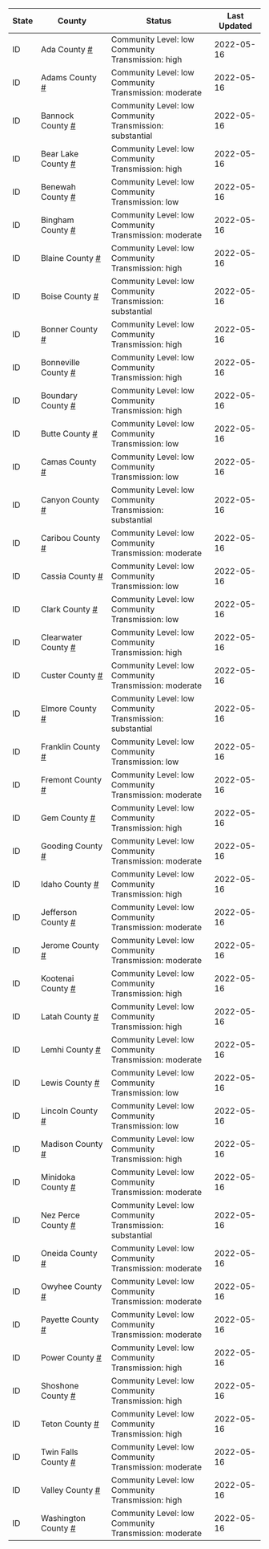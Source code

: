 State | County | Status | Last Updated
--- | --- | --- | --- 
ID | Ada County <a href="#ada_county">#</a> | <a name="ada_county"></a>Community Level: low<br/>Community Transmission: high | 2022-05-16
ID | Adams County <a href="#adams_county">#</a> | <a name="adams_county"></a>Community Level: low<br/>Community Transmission: moderate | 2022-05-16
ID | Bannock County <a href="#bannock_county">#</a> | <a name="bannock_county"></a>Community Level: low<br/>Community Transmission: substantial | 2022-05-16
ID | Bear Lake County <a href="#bear_lake_county">#</a> | <a name="bear_lake_county"></a>Community Level: low<br/>Community Transmission: high | 2022-05-16
ID | Benewah County <a href="#benewah_county">#</a> | <a name="benewah_county"></a>Community Level: low<br/>Community Transmission: low | 2022-05-16
ID | Bingham County <a href="#bingham_county">#</a> | <a name="bingham_county"></a>Community Level: low<br/>Community Transmission: moderate | 2022-05-16
ID | Blaine County <a href="#blaine_county">#</a> | <a name="blaine_county"></a>Community Level: low<br/>Community Transmission: high | 2022-05-16
ID | Boise County <a href="#boise_county">#</a> | <a name="boise_county"></a>Community Level: low<br/>Community Transmission: substantial | 2022-05-16
ID | Bonner County <a href="#bonner_county">#</a> | <a name="bonner_county"></a>Community Level: low<br/>Community Transmission: high | 2022-05-16
ID | Bonneville County <a href="#bonneville_county">#</a> | <a name="bonneville_county"></a>Community Level: low<br/>Community Transmission: high | 2022-05-16
ID | Boundary County <a href="#boundary_county">#</a> | <a name="boundary_county"></a>Community Level: low<br/>Community Transmission: high | 2022-05-16
ID | Butte County <a href="#butte_county">#</a> | <a name="butte_county"></a>Community Level: low<br/>Community Transmission: low | 2022-05-16
ID | Camas County <a href="#camas_county">#</a> | <a name="camas_county"></a>Community Level: low<br/>Community Transmission: low | 2022-05-16
ID | Canyon County <a href="#canyon_county">#</a> | <a name="canyon_county"></a>Community Level: low<br/>Community Transmission: substantial | 2022-05-16
ID | Caribou County <a href="#caribou_county">#</a> | <a name="caribou_county"></a>Community Level: low<br/>Community Transmission: moderate | 2022-05-16
ID | Cassia County <a href="#cassia_county">#</a> | <a name="cassia_county"></a>Community Level: low<br/>Community Transmission: low | 2022-05-16
ID | Clark County <a href="#clark_county">#</a> | <a name="clark_county"></a>Community Level: low<br/>Community Transmission: low | 2022-05-16
ID | Clearwater County <a href="#clearwater_county">#</a> | <a name="clearwater_county"></a>Community Level: low<br/>Community Transmission: high | 2022-05-16
ID | Custer County <a href="#custer_county">#</a> | <a name="custer_county"></a>Community Level: low<br/>Community Transmission: moderate | 2022-05-16
ID | Elmore County <a href="#elmore_county">#</a> | <a name="elmore_county"></a>Community Level: low<br/>Community Transmission: substantial | 2022-05-16
ID | Franklin County <a href="#franklin_county">#</a> | <a name="franklin_county"></a>Community Level: low<br/>Community Transmission: low | 2022-05-16
ID | Fremont County <a href="#fremont_county">#</a> | <a name="fremont_county"></a>Community Level: low<br/>Community Transmission: moderate | 2022-05-16
ID | Gem County <a href="#gem_county">#</a> | <a name="gem_county"></a>Community Level: low<br/>Community Transmission: high | 2022-05-16
ID | Gooding County <a href="#gooding_county">#</a> | <a name="gooding_county"></a>Community Level: low<br/>Community Transmission: moderate | 2022-05-16
ID | Idaho County <a href="#idaho_county">#</a> | <a name="idaho_county"></a>Community Level: low<br/>Community Transmission: high | 2022-05-16
ID | Jefferson County <a href="#jefferson_county">#</a> | <a name="jefferson_county"></a>Community Level: low<br/>Community Transmission: moderate | 2022-05-16
ID | Jerome County <a href="#jerome_county">#</a> | <a name="jerome_county"></a>Community Level: low<br/>Community Transmission: moderate | 2022-05-16
ID | Kootenai County <a href="#kootenai_county">#</a> | <a name="kootenai_county"></a>Community Level: low<br/>Community Transmission: high | 2022-05-16
ID | Latah County <a href="#latah_county">#</a> | <a name="latah_county"></a>Community Level: low<br/>Community Transmission: high | 2022-05-16
ID | Lemhi County <a href="#lemhi_county">#</a> | <a name="lemhi_county"></a>Community Level: low<br/>Community Transmission: moderate | 2022-05-16
ID | Lewis County <a href="#lewis_county">#</a> | <a name="lewis_county"></a>Community Level: low<br/>Community Transmission: low | 2022-05-16
ID | Lincoln County <a href="#lincoln_county">#</a> | <a name="lincoln_county"></a>Community Level: low<br/>Community Transmission: low | 2022-05-16
ID | Madison County <a href="#madison_county">#</a> | <a name="madison_county"></a>Community Level: low<br/>Community Transmission: high | 2022-05-16
ID | Minidoka County <a href="#minidoka_county">#</a> | <a name="minidoka_county"></a>Community Level: low<br/>Community Transmission: moderate | 2022-05-16
ID | Nez Perce County <a href="#nez_perce_county">#</a> | <a name="nez_perce_county"></a>Community Level: low<br/>Community Transmission: substantial | 2022-05-16
ID | Oneida County <a href="#oneida_county">#</a> | <a name="oneida_county"></a>Community Level: low<br/>Community Transmission: moderate | 2022-05-16
ID | Owyhee County <a href="#owyhee_county">#</a> | <a name="owyhee_county"></a>Community Level: low<br/>Community Transmission: moderate | 2022-05-16
ID | Payette County <a href="#payette_county">#</a> | <a name="payette_county"></a>Community Level: low<br/>Community Transmission: moderate | 2022-05-16
ID | Power County <a href="#power_county">#</a> | <a name="power_county"></a>Community Level: low<br/>Community Transmission: high | 2022-05-16
ID | Shoshone County <a href="#shoshone_county">#</a> | <a name="shoshone_county"></a>Community Level: low<br/>Community Transmission: high | 2022-05-16
ID | Teton County <a href="#teton_county">#</a> | <a name="teton_county"></a>Community Level: low<br/>Community Transmission: high | 2022-05-16
ID | Twin Falls County <a href="#twin_falls_county">#</a> | <a name="twin_falls_county"></a>Community Level: low<br/>Community Transmission: moderate | 2022-05-16
ID | Valley County <a href="#valley_county">#</a> | <a name="valley_county"></a>Community Level: low<br/>Community Transmission: high | 2022-05-16
ID | Washington County <a href="#washington_county">#</a> | <a name="washington_county"></a>Community Level: low<br/>Community Transmission: moderate | 2022-05-16
